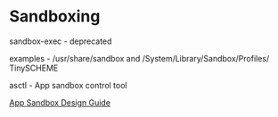 # Sandboxing
sandbox-exec - deprecated

examples - /usr/share/sandbox and /System/Library/Sandbox/Profiles/
TinySCHEME

asctl - App sandbox control tool

[App Sandbox Design Guide](https://developer.apple.com/library/content/documentation/Security/Conceptual/AppSandboxDesignGuide/)

